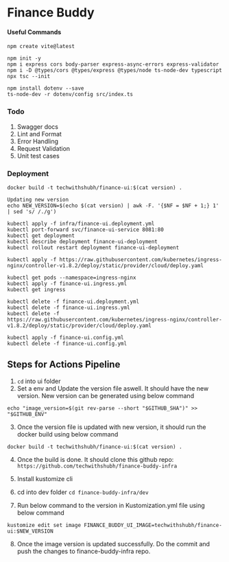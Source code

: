 # Finance Buddy

#### Useful Commands

```
npm create vite@latest

npm init -y
npm i express cors body-parser express-async-errors express-validator
npm i -D @types/cors @types/express @types/node ts-node-dev typescript
npx tsc --init

npm install dotenv --save
ts-node-dev -r dotenv/config src/index.ts
```

### Todo

1. Swagger docs
2. Lint and Format
3. Error Handling
4. Request Validation
5. Unit test cases

### Deployment

```
docker build -t techwithshubh/finance-ui:$(cat version) .

Updating new version
echo NEW_VERSION=$(echo $(cat version) | awk -F. '{$NF = $NF + 1;} 1' | sed 's/ /./g')

kubectl apply -f infra/finance-ui.deployment.yml
kubectl port-forward svc/finance-ui-service 8081:80
kubectl get deployment
kubectl describe deployment finance-ui-deployment
kubectl rollout restart deployment finance-ui-deployment

kubectl apply -f https://raw.githubusercontent.com/kubernetes/ingress-nginx/controller-v1.8.2/deploy/static/provider/cloud/deploy.yaml

kubectl get pods --namespace=ingress-nginx
kubectl apply -f finance-ui.ingress.yml
kubectl get ingress

kubectl delete -f finance-ui.deployment.yml
kubectl delete -f finance-ui.ingress.yml
kubectl delete -f https://raw.githubusercontent.com/kubernetes/ingress-nginx/controller-v1.8.2/deploy/static/provider/cloud/deploy.yaml

kubectl apply -f finance-ui.config.yml
kubectl delete -f finance-ui.config.yml
```

## Steps for Actions Pipeline

1. `cd` into ui folder
2. Set a env and Update the version file aswell. It should have the new version. New version can be generated using below command

```
echo "image_version=$(git rev-parse --short "$GITHUB_SHA")" >> "$GITHUB_ENV"
```
3. Once the version file is updated with new version, it should run the docker build using below command

```
docker build -t techwithshubh/finance-ui:$(cat version) .
```

4. Once the build is done. It should clone this github repo: `https://github.com/techwithshubh/finance-buddy-infra`

5. Install kustomize cli 
6. cd into dev folder `cd finance-buddy-infra/dev`
7. Run below command to the version in Kustomization.yml file using below command

```
kustomize edit set image FINANCE_BUDDY_UI_IMAGE=techwithshubh/finance-ui:$NEW_VERSION
```

8. Once the image version is updated successfully. Do the commit and push the changes to finance-buddy-infra repo.